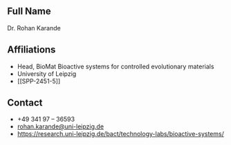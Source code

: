 ## Full Name
Dr. Rohan Karande

## Affiliations
- Head, BioMat Bioactive systems for controlled evolutionary materials
- University of Leipzig
- [[SPP-2451-5]]
## Contact
- +49 341 97 – 36593
- rohan.karande@uni-leipzig.de
- https://research.uni-leipzig.de/bact/technology-labs/bioactive-systems/
